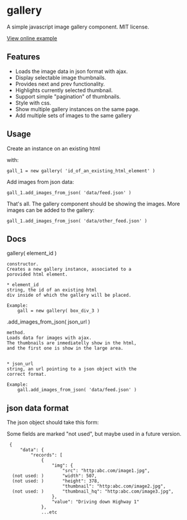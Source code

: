 
# gallery

A simple javascript image gallery component.
MIT license.

[View online example](https://lignx.github.io/gallery.js)

## Features

* Loads the image data in json format with ajax.
* Display selectable image thumbnails. 
* Provides next and prev functionality. 
* Highlights currently selected thumbnail. 
* Support simple "pagination" of thumbnails. 
* Style with css. 
* Show multiple gallery instances on the same page.
* Add multiple sets of images to the same gallery

## Usage

Create an instance on an existing html <div> with:

    gall_1 = new gallery( 'id_of_an_existing_html_element' )

Add images from json data:

    gall_1.add_images_from_json( 'data/feed.json' )

That's all. The gallery component should be showing the images.
More images can be added to the gallery:

    gall_1.add_images_from_json( 'data/other_feed.json' )


## Docs


 gallery( element_id )
 
    constructor.
    Creates a new gallery instance, associated to a 
    porovided html element.

    * element_id
    string, the id of an existing html
    div inside of which the gallery will be placed.

    Example:
        gall = new gallery( box_div_3 )



 .add_images_from_json( json_url )
 
    method.
    Loads data for images with ajax.
    The thumbnails are inmediatelly show in the html,
    and the first one is show in the large area.


    * json_url
    string, an url pointing to a json object with the 
    correct format.

    Example:
        gall.add_images_from_json( 'data/feed.json' )





## json data format


 The json object should take this form:

 Some fields are marked "not used", but maybe used 
 in a future version.

     {
         "data": {
             "records": [
                 {
                     "img": {
                         "src": "http:abc.com/image1.jpg",
      (not used: )       "width": 507,
      (not used: )       "height": 378,
                         "thumbnail": "http:abc.com/image2.jpg",
      (not used: )       "thumbnail_hq": "http:abc.com/image3.jpg",
                     },
                     "value": "Driving down Highway 1"
                 },
                 ...etc
     




